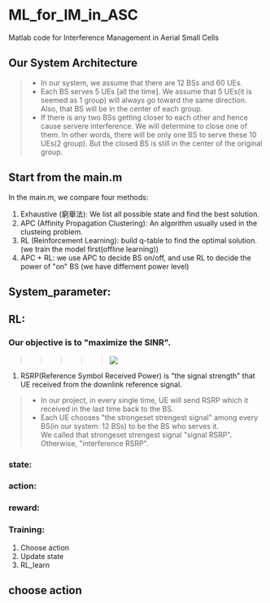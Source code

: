# ML_for_IM_in_ASC
Matlab code for Interference Management in Aerial Small Cells
  
## Our System Architecture  
> - In our system, we assume that there are 12 BSs and 60 UEs.  
> - Each BS serves 5 UEs [all the time]. We assume that 5 UEs(it is seemed as 1 group) will always go toward the same direction. Also, that BS will be in the center of each group.  
> - If there is any two BSs getting closer to each other and hence cause servere interference. We will determine to close one of them. In other words, there will be only one BS to serve these 10 UEs(2 group). But the closed BS is still in the center of the original group.   

## Start from the main.m
In the main.m, we compare four methods: 
1. Exhaustive (窮舉法): We list all possible state and find the best solution. 
2. APC (Affinity Propagation Clustering): An algorithm usually used in the clusteing problem. 
3. RL (Reinforcement Learning): build q-table to find the optimal solution. (we train the model first(offline learning)) 
4. APC + RL: we use APC to decide BS on/off, and use RL to decide the power of "on" BS (we have differnent power level) 

## System_parameter: 

## RL: 
### Our objective is to "maximize the SINR".  

>>>>>  <img align="center" src="http://latex.codecogs.com/gif.latex? SINR = \frac{signalRSRP}{interferenceRSRP + Noise}" />  

 
1. RSRP(Reference Symbol Received Power) is "the signal strength" that UE received from the downlink reference signal.    
> - In our project, in every single time, UE will send RSRP which it received in the last time back to the BS.    
> - Each UE chooses "the strongeset strengest signal" among every BS(in our system: 12 BSs) to be the BS who serves it.  
We called that strongeset strengest signal "signal RSRP". Otherwise, "interference RSRP".  
 
### state:   
### action:  
### reward:  
 
### Training: 
1. Choose action 
2. Update state 
3. RL_learn

 
## choose action 

